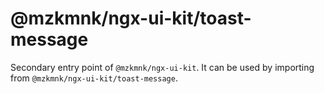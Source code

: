 # @mzkmnk/ngx-ui-kit/toast-message

Secondary entry point of `@mzkmnk/ngx-ui-kit`. It can be used by importing from `@mzkmnk/ngx-ui-kit/toast-message`.
